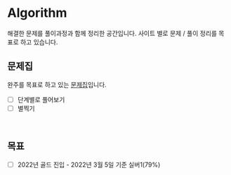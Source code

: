 # **Algorithm**

해결한 문제를 풀이과정과 함께 정리한 공간입니다.  사이트 별로 문제 / 풀이 정리를 목표로 하고 있습니다.
<br/>

## 문제집
완주를 목표로 하고 있는 [문제집](https://www.acmicpc.net/step)입니다. 

- [ ] 단계별로 풀어보기
- [ ] 별찍기

<br/>

## 목표
- [ ] 2022년 골드 진입 - 2022년 3월 5일 기준 실버1(79%)

